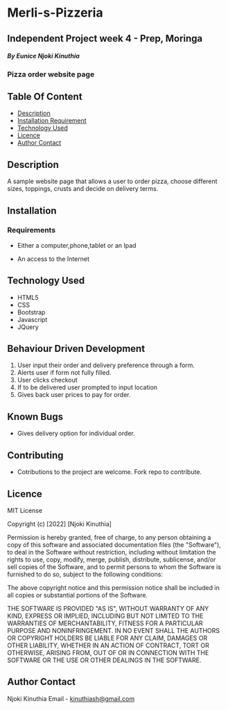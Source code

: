 # Merli-s-Pizzeria
## Independent Project week 4 - Prep, Moringa

##### By Eunice Njoki Kinuthia

### Pizza order website page

## Table Of Content

+ [Description](#description)
+ [Installation Requirement](#Installation)
+ [Technology Used](#technology-used)
+ [Licence](#licence)
+ [Author Contact](#author-contact)

## Description
</p>A sample website page that allows a user to order pizza, choose different sizes, toppings, crusts and decide on delivery terms.

## Installation

### Requirements

* Either a computer,phone,tablet or an Ipad

* An access to the Internet

## Technology Used
* HTML5
* CSS 
* Bootstrap
* Javascript 
* JQuery 

## Behaviour Driven Development

1. User input their order and delivery preference through a form.
2. Alerts user if form not fully filled. 
3. User clicks checkout
4. If to be delivered user prompted to input location
5. Gives back user prices to pay for order. 

## Known Bugs
* Gives delivery option for individual order.

## Contributing
* Cotributions to the project are welcome. Fork repo to contribute.

## Licence

MIT License

Copyright (c) [2022] [Njoki Kinuthia]

Permission is hereby granted, free of charge, to any person obtaining a copy
of this software and associated documentation files (the "Software"), to deal
in the Software without restriction, including without limitation the rights
to use, copy, modify, merge, publish, distribute, sublicense, and/or sell
copies of the Software, and to permit persons to whom the Software is
furnished to do so, subject to the following conditions:

The above copyright notice and this permission notice shall be included in all
copies or substantial portions of the Software.

THE SOFTWARE IS PROVIDED "AS IS", WITHOUT WARRANTY OF ANY KIND, EXPRESS OR
IMPLIED, INCLUDING BUT NOT LIMITED TO THE WARRANTIES OF MERCHANTABILITY,
FITNESS FOR A PARTICULAR PURPOSE AND NONINFRINGEMENT. IN NO EVENT SHALL THE
AUTHORS OR COPYRIGHT HOLDERS BE LIABLE FOR ANY CLAIM, DAMAGES OR OTHER
LIABILITY, WHETHER IN AN ACTION OF CONTRACT, TORT OR OTHERWISE, ARISING FROM,
OUT OF OR IN CONNECTION WITH THE SOFTWARE OR THE USE OR OTHER DEALINGS IN THE
SOFTWARE.


## Author Contact
Njoki Kinuthia
Email - kinuthiash@gmail.com




